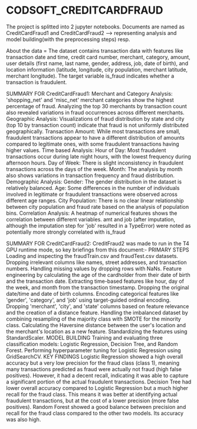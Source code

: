 # CODSOFT_CREDITCARDFRAUD
The project is splitted into 2 jupyter notebooks. Documents are named as CreditCardFraud1 and CreditCardFraud2 --> representing analysis and model building(with the preprocessing steps) resp.

About the data = The dataset contains transaction data with features like transaction date and time, credit card number, merchant, category, amount, user details (first name, last name, gender, address, job, date of birth), and location information (latitude, longitude, city population, merchant latitude, merchant longitude). The target variable is_fraud indicates whether a transaction is fraudulent.

SUMMARY FOR CreditCardFraud1: 
Merchant and Category Analysis: 'shopping_net' and 'misc_net' merchant categories show the highest percentage of fraud. Analyzing the top 30 merchants by transaction count also revealed variations in fraud occurrences across different merchants.
Geographic Analysis: Visualizations of fraud distribution by state and city (top 10 by transaction count) indicate that fraud is not uniformly distributed geographically.
Transaction Amount: While most transactions are small, fraudulent transactions appear to have a different distribution of amounts compared to legitimate ones, with some fraudulent transactions having higher values.
Time based Analysis:
Hour of Day: Most fraudulent transactions occur during late night hours, with the lowest frequency during afternoon hours.
Day of Week: There is slight inconsistency in fraudulent transactions across the days of the week.
Month: The analysis by month also shows variations in transaction frequency and fraud distribution.
Demographic Analysis:
Gender: The gender distribution in the dataset is relatively balanced.
Age: Some differences in the number of individuals involved in legitimate or fraudulent transactions were observed across different age ranges.
City Population: There is no clear linear relationship between city population and fraud rate based on the analysis of population bins.
Correlation Analysis: A heatmap of numerical features shows the correlation between different variables. amt and job (after imputation, although the imputation step for 'job' resulted in a TypeError) were noted as potentially more strongly correlated with is_fraud


SUMMARY FOR CreditCardFraud2:
CreditFraud2 was made to run in the T4 GPU runtime mode, so key briefings from this document:-
 PRIMARY STEPS
Loading and inspecting the fraudTrain.csv and fraudTest.csv datasets.
Dropping irrelevant columns like names, street addresses, and transaction numbers.
Handling missing values by dropping rows with NaNs.
Feature engineering by calculating the age of the cardholder from their date of birth and the transaction date.
Extracting time-based features like hour, day of the week, and month from the transaction timestamp.
Dropping the original date/time and date of birth columns.
Encoding categorical features like 'gender', 'category', and 'job' using target-guided ordinal encoding.
Dropping 'merchant', 'city', and 'state' columns based on feature relevance and the creation of a distance feature.
Handling the imbalanced dataset by combining resampling of the majority class with SMOTE for the minority class.
Calculating the Haversine distance between the user's location and the merchant's location as a new feature.
Standardizing the features using StandardScaler.
MODEL BUILDING
Training and evaluating three classification models: Logistic Regression, Decision Tree, and Random Forest.
Performing hyperparameter tuning for Logistic Regression using GridSearchCV.
  KEY FINDINGS
Logistic Regression showed a high overall accuracy but a very low precision for the fraud class (class 1), meaning many transactions predicted as fraud were actually not fraud (high false positives). However, it had a decent recall, indicating it was able to capture a significant portion of the actual fraudulent transactions.
Decision Tree had lower overall accuracy compared to Logistic Regression but a much higher recall for the fraud class. This means it was better at identifying actual fraudulent transactions, but at the cost of a lower precision (more false positives).
Random Forest showed a good balance between precision and recall for the fraud class compared to the other two models. Its accuracy was also high.
